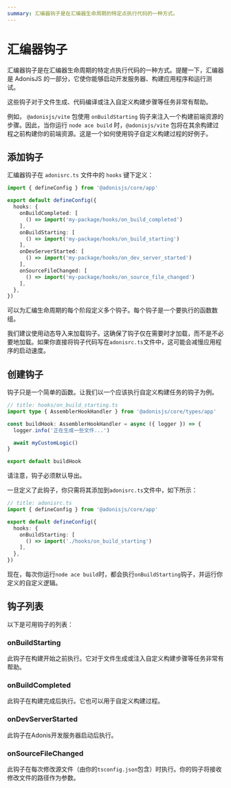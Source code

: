 ```yaml
---
summary: 汇编器钩子是在汇编器生命周期的特定点执行代码的一种方式。
---
```


# 汇编器钩子

汇编器钩子是在汇编器生命周期的特定点执行代码的一种方式。提醒一下，汇编器是 AdonisJS 的一部分，它使你能够启动开发服务器、构建应用程序和运行测试。

这些钩子对于文件生成、代码编译或注入自定义构建步骤等任务非常有帮助。

例如， `@adonisjs/vite` 包使用 `onBuildStarting` 钩子来注入一个构建前端资源的步骤。因此，当你运行 `node ace build` 时，`@adonisjs/vite` 包将在其余构建过程之前构建你的前端资源。这是一个如何使用钩子自定义构建过程的好例子。

## 添加钩子

汇编器钩子在 `adonisrc.ts` 文件中的 `hooks` 键下定义：

```ts
import { defineConfig } from '@adonisjs/core/app'

export default defineConfig({
  hooks: {
    onBuildCompleted: [
      () => import('my-package/hooks/on_build_completed')
    ],
    onBuildStarting: [
      () => import('my-package/hooks/on_build_starting')
    ],
    onDevServerStarted: [
      () => import('my-package/hooks/on_dev_server_started')
    ],
    onSourceFileChanged: [
      () => import('my-package/hooks/on_source_file_changed')
    ],
  },
})
```

可以为汇编生命周期的每个阶段定义多个钩子。每个钩子是一个要执行的函数数组。

我们建议使用动态导入来加载钩子。这确保了钩子仅在需要时才加载，而不是不必要地加载。如果你直接将钩子代码写在`adonisrc.ts`文件中，这可能会减慢应用程序的启动速度。

## 创建钩子

钩子只是一个简单的函数。让我们以一个应该执行自定义构建任务的钩子为例。

```ts
// title: hooks/on_build_starting.ts
import type { AssemblerHookHandler } from '@adonisjs/core/types/app'

const buildHook: AssemblerHookHandler = async ({ logger }) => {
  logger.info('正在生成一些文件...')

  await myCustomLogic()
}

export default buildHook
```

请注意，钩子必须默认导出。

一旦定义了此钩子，你只需将其添加到`adonisrc.ts`文件中，如下所示：

```ts
// title: adonisrc.ts
import { defineConfig } from '@adonisjs/core/app'

export default defineConfig({
  hooks: {
    onBuildStarting: [
      () => import('./hooks/on_build_starting')
    ],
  },
})
```

现在，每次你运行`node ace build`时，都会执行`onBuildStarting`钩子，并运行你定义的自定义逻辑。

## 钩子列表

以下是可用钩子的列表：

### onBuildStarting

此钩子在构建开始之前执行。它对于文件生成或注入自定义构建步骤等任务非常有帮助。

### onBuildCompleted

此钩子在构建完成后执行。它也可以用于自定义构建过程。

### onDevServerStarted

此钩子在Adonis开发服务器启动后执行。

### onSourceFileChanged

此钩子在每次修改源文件（由你的`tsconfig.json`包含）时执行。你的钩子将接收修改文件的路径作为参数。